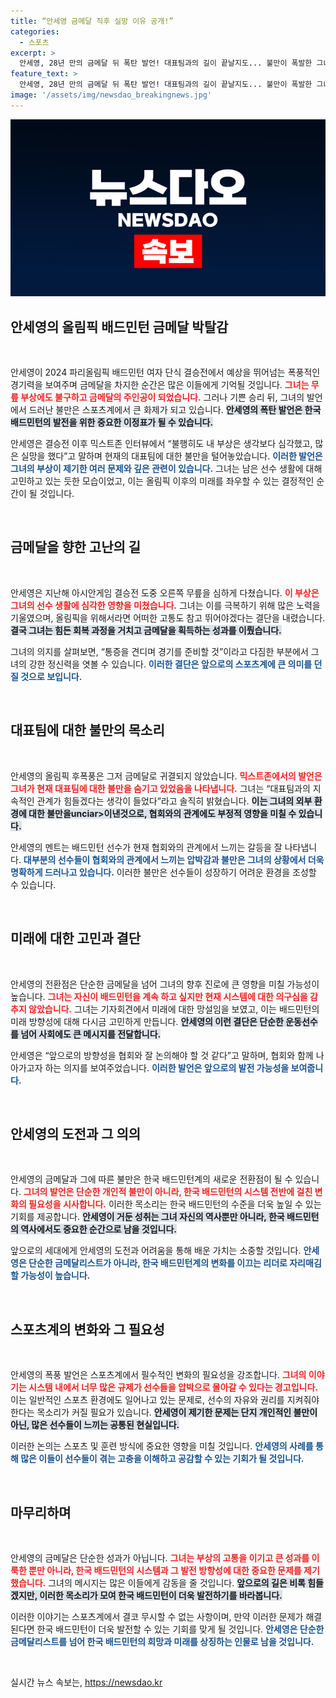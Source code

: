 ```yaml
---
title: “안세영 금메달 직후 실망 이유 공개!”
categories:
  - 스포츠
excerpt: >
  안세영, 28년 만의 금메달 뒤 폭탄 발언! 대표팀과의 길이 끝날지도... 불만이 폭발한 그녀의 진정한 심정은? 배드민턴 미래를 걱정하는 금메달리스트의 솔직한 속마음을 들어보세요!
feature_text: >
  안세영, 28년 만의 금메달 뒤 폭탄 발언! 대표팀과의 길이 끝날지도... 불만이 폭발한 그녀의 진정한 심정은? 배드민턴 미래를 걱정하는 금메달리스트의 솔직한 속마음을 들어보세요!
image: '/assets/img/newsdao_breakingnews.jpg'
---
```


<p><img src="/assets/img/newsdao_breakingnews.jpg" alt="ranknews 속보" /></p>

<h2 data-ke-size="size26">안세영의 올림픽 배드민턴 금메달 박탈감</h2>

<p data-ke-size="size16">&nbsp;</p>

<p>안세영이 2024 파리올림픽 배드민턴 여자 단식 결승전에서 예상을 뛰어넘는 폭풍적인 경기력을 보여주며 금메달을 차지한 순간은 많은 이들에게 기억될 것입니다. <b><span style="color: #ee2323;">그녀는 무릎 부상에도 불구하고 금메달의 주인공이 되었습니다.</span></b> 그러나 기쁜 승리 뒤, 그녀의 발언에서 드러난 불만은 스포츠계에서 큰 화제가 되고 있습니다. <b><span style="background-color: #21538527;">안세영의 폭탄 발언은 한국 배드민턴의 발전을 위한 중요한 이정표가 될 수 있습니다.</span></b></p>

<p>안세영은 결승전 이후 믹스트존 인터뷰에서 “불행히도 내 부상은 생각보다 심각했고, 많은 실망을 했다”고 말하며 현재의 대표팀에 대한 불만을 털어놓았습니다. <b><span style="color: #1a5490;">이러한 발언은 그녀의 부상이 제기한 여러 문제와 깊은 관련이 있습니다.</span></b> 그녀는 남은 선수 생활에 대해 고민하고 있는 듯한 모습이었고, 이는 올림픽 이후의 미래를 좌우할 수 있는 결정적인 순간이 될 것입니다.</p>

<p data-ke-size="size16">&nbsp;</p>

<h2 data-ke-size="size26">금메달을 향한 고난의 길</h2>

<p data-ke-size="size16">&nbsp;</p>

<p>안세영은 지난해 아시안게임 결승전 도중 오른쪽 무릎을 심하게 다쳤습니다. <b><span style="color: #ee2323;">이 부상은 그녀의 선수 생활에 심각한 영향을 미쳤습니다.</span></b> 그녀는 이를 극복하기 위해 많은 노력을 기울였으며, 올림픽을 위해서라면 어떠한 고통도 참고 뛰어야겠다는 결단을 내렸습니다. <b><span style="background-color: #21538527;">결국 그녀는 힘든 회복 과정을 거치고 금메달을 획득하는 성과를 이뤘습니다.</span></b> </p>

<p>그녀의 의지를 살펴보면, “통증을 견디며 경기를 준비할 것”이라고 다짐한 부분에서 그녀의 강한 정신력을 엿볼 수 있습니다. <b><span style="color: #1a5490;">이러한 결단은 앞으로의 스포츠계에 큰 의미를 던질 것으로 보입니다.</span></b></p>

<p data-ke-size="size16">&nbsp;</p>

<h2 data-ke-size="size26">대표팀에 대한 불만의 목소리</h2>

<p data-ke-size="size16">&nbsp;</p>

<p>안세영의 올림픽 후폭풍은 그저 금메달로 귀결되지 않았습니다. <b><span style="color: #ee2323;">믹스트존에서의 발언은 그녀가 현재 대표팀에 대한 불만을 숨기고 있었음을 나타냅니다.</span></b> 그녀는 “대표팀과의 지속적인 관계가 힘들겠다는 생각이 들었다”라고 솔직히 밝혔습니다. <b><span style="background-color: #21538527;">이는 그녀의 외부 환경에 대한 불만을unciar>이낸것으로, 협회와의 관계에도 부정적 영향을 미칠 수 있습니다.</span></b></p>

<p>안세영의 멘트는 배드민턴 선수가 현재 협회와의 관계에서 느끼는 갈등을 잘 나타냅니다. <b><span style="color: #1a5490;">대부분의 선수들이 협회와의 관계에서 느끼는 압박감과 불만은 그녀의 상황에서 더욱 명확하게 드러나고 있습니다.</span></b> 이러한 불만은 선수들이 성장하기 어려운 환경을 조성할 수 있습니다.</p>

<p data-ke-size="size16">&nbsp;</p>

<h2 data-ke-size="size26">미래에 대한 고민과 결단</h2>

<p data-ke-size="size16">&nbsp;</p>

<p>안세영의 전환점은 단순한 금메달을 넘어 그녀의 향후 진로에 큰 영향을 미칠 가능성이 높습니다. <b><span style="color: #ee2323;">그녀는 자신이 배드민턴을 계속 하고 싶지만 현재 시스템에 대한 의구심을 감추지 않았습니다.</span></b> 그녀는 기자회견에서 미래에 대한 망설임을 보였고, 이는 배드민턴의 미래 방향성에 대해 다시금 고민하게 만듭니다. <b><span style="background-color: #21538527;">안세영의 이런 결단은 단순한 운동선수를 넘어 사회에도 큰 메시지를 전달합니다.</span></b> </p>

<p>안세영은 “앞으로의 방향성을 협회와 잘 논의해야 할 것 같다”고 말하며, 협회와 함께 나아가고자 하는 의지를 보여주었습니다. <b><span style="color: #1a5490;">이러한 발언은 앞으로의 발전 가능성을 보여줍니다.</span></b></p>

<p data-ke-size="size16">&nbsp;</p>

<h2 data-ke-size="size26">안세영의 도전과 그 의의</h2>

<p data-ke-size="size16">&nbsp;</p>

<p>안세영의 금메달과 그에 따른 불만은 한국 배드민턴계의 새로운 전환점이 될 수 있습니다. <b><span style="color: #ee2323;">그녀의 발언은 단순한 개인적 불만이 아니라, 한국 배드민턴의 시스템 전반에 걸친 변화의 필요성을 시사합니다.</span></b> 이러한 목소리는 한국 배드민턴의 수준을 더욱 높일 수 있는 기회를 제공합니다. <b><span style="background-color: #21538527;">안세영이 거둔 성취는 그녀 자신의 역사뿐만 아니라, 한국 배드민턴의 역사에서도 중요한 순간으로 남을 것입니다.</span></b></p>

<p>앞으로의 세대에게 안세영의 도전과 어려움을 통해 배운 가치는 소중할 것입니다. <b><span style="color: #1a5490;">안세영은 단순한 금메달리스트가 아니라, 한국 배드민턴계의 변화를 이끄는 리더로 자리매김할 가능성이 높습니다.</span></b> </p>

<p data-ke-size="size16">&nbsp;</p>

<h2 data-ke-size="size26">스포츠계의 변화와 그 필요성</h2>

<p data-ke-size="size16">&nbsp;</p>

<p>안세영의 폭풍 발언은 스포츠계에서 필수적인 변화의 필요성을 강조합니다. <b><span style="color: #ee2323;">그녀의 이야기는 시스템 내에서 너무 많은 규제가 선수들을 압박으로 몰아갈 수 있다는 경고입니다.</span></b> 이는 일반적인 스포츠 환경에도 일어나고 있는 문제로, 선수의 자유와 권리를 지켜줘야 한다는 목소리가 커질 필요가 있습니다. <b><span style="background-color: #21538527;">안세영이 제기한 문제는 단지 개인적인 불만이 아닌, 많은 선수들이 느끼는 공통된 현실입니다.</span></b></p>

<p>이러한 논의는 스포츠 및 훈련 방식에 중요한 영향을 미칠 것입니다. <b><span style="color: #1a5490;">안세영의 사례를 통해 많은 이들이 선수들이 겪는 고충을 이해하고 공감할 수 있는 기회가 될 것입니다.</span></b></p>

<p data-ke-size="size16">&nbsp;</p>

<h2 data-ke-size="size26">마무리하며</h2>

<p data-ke-size="size16">&nbsp;</p>

<p>안세영의 금메달은 단순한 성과가 아닙니다. <b><span style="color: #ee2323;">그녀는 부상의 고통을 이기고 큰 성과를 이룩한 뿐만 아니라, 한국 배드민턴의 시스템과 그 발전 방향성에 대한 중요한 문제를 제기했습니다.</span></b> 그녀의 메시지는 많은 이들에게 감동을 줄 것입니다. <b><span style="background-color: #21538527;">앞으로의 길은 비록 힘들겠지만, 이러한 목소리가 모여 한국 배드민턴이 더욱 발전하기를 바라봅니다.</span></b> </p>

<p>이러한 이야기는 스포츠계에서 결코 무시할 수 없는 사항이며, 만약 이러한 문제가 해결된다면 한국 배드민턴이 더욱 발전할 수 있는 기회를 맞게 될 것입니다. <b><span style="color: #1a5490;">안세영은 단순한 금메달리스트를 넘어 한국 배드민턴의 희망과 미래를 상징하는 인물로 남을 것입니다.</span></b> </p>

<p data-ke-size="size16">&nbsp;</p>
실시간 뉴스 속보는, <a href="https://newsdao.kr" rel="dofollow">https://newsdao.kr</a>


